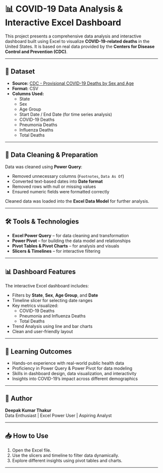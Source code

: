 # 📊 COVID-19 Data Analysis & Interactive Excel Dashboard

This project presents a comprehensive data analysis and interactive dashboard built using Excel to visualize **COVID-19-related deaths** in the United States. It is based on real data provided by the **Centers for Disease Control and Prevention (CDC)**.

---

## 📁 Dataset

- **Source:** [CDC - Provisional COVID-19 Deaths by Sex and Age](https://data.cdc.gov/)
- **Format:** CSV
- **Columns Used:**
  - State
  - Sex
  - Age Group
  - Start Date / End Date (for time series analysis)
  - COVID-19 Deaths
  - Pneumonia Deaths
  - Influenza Deaths
  - Total Deaths

---

## 🧹 Data Cleaning & Preparation

Data was cleaned using **Power Query**:
- Removed unnecessary columns (`Footnotes`, `Data As Of`)
- Converted text-based dates into **Date format**
- Removed rows with null or missing values
- Ensured numeric fields were formatted correctly

Cleaned data was loaded into the **Excel Data Model** for further analysis.

---

## 🛠 Tools & Technologies

- **Excel Power Query** – for data cleaning and transformation
- **Power Pivot** – for building the data model and relationships
- **Pivot Tables & Pivot Charts** – for analysis and visuals
- **Slicers & Timelines** – for interactive filtering

---

## 📊 Dashboard Features

The interactive Excel dashboard includes:
- Filters by **State**, **Sex**, **Age Group**, and **Date**
- Timeline slicer for selecting date ranges
- Key metrics visualized:
  - COVID-19 Deaths
  - Pneumonia and Influenza Deaths
  - Total Deaths
- Trend Analysis using line and bar charts
- Clean and user-friendly layout

---

## 🎯 Learning Outcomes

- Hands-on experience with real-world public health data
- Proficiency in Power Query & Power Pivot for data modeling
- Skills in dashboard design, data visualization, and interactivity
- Insights into COVID-19’s impact across different demographics

---

## 📌 Author

**Deepak Kumar Thakur**  
Data Enthusiast | Excel Power User | Aspiring Analyst  


---



## 📥 How to Use

1. Open the Excel file.
2. Use the slicers and timeline to filter data dynamically.
3. Explore different insights using pivot tables and charts.

---

